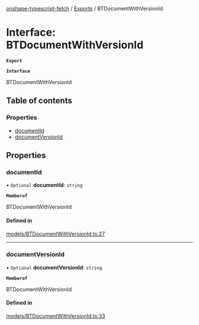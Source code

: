 [onshape-typescript-fetch](../README.md) / [Exports](../modules.md) / BTDocumentWithVersionId

# Interface: BTDocumentWithVersionId

**`Export`**

**`Interface`**

BTDocumentWithVersionId

## Table of contents

### Properties

- [documentId](BTDocumentWithVersionId.md#documentid)
- [documentVersionId](BTDocumentWithVersionId.md#documentversionid)

## Properties

### documentId

• `Optional` **documentId**: `string`

**`Memberof`**

BTDocumentWithVersionId

#### Defined in

[models/BTDocumentWithVersionId.ts:27](https://github.com/toebes/onshape-typescript-fetch/blob/3e11ae1/models/BTDocumentWithVersionId.ts#L27)

___

### documentVersionId

• `Optional` **documentVersionId**: `string`

**`Memberof`**

BTDocumentWithVersionId

#### Defined in

[models/BTDocumentWithVersionId.ts:33](https://github.com/toebes/onshape-typescript-fetch/blob/3e11ae1/models/BTDocumentWithVersionId.ts#L33)
